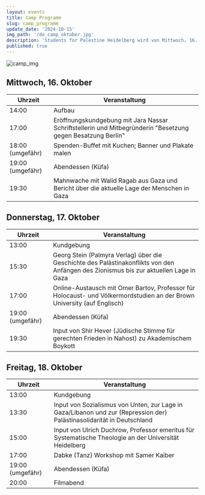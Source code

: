```yaml
---
layout: events
title: Camp Programm
slug: camp_programm
update_date: '2024-10-15'
img_path: '/de_camp_oktober.jpg'
description: 'Students for Palestine Heidelberg wird von Mittwoch, 16. bis Mittwoch, 23. Oktober ein Camp auf dem Uniplatz veranstalten. Genauere Infos zum Ablauf folgen finden Sie hier und auf unserem Instagram. stay tuned!'
published: true
---
```


![camp_img](/de_camp_oktober.jpg)

## Mittwoch, 16. Oktober

| Uhrzeit | Veranstaltung |
| --- | --- |
| 14:00 | Aufbau |
| 17:00 | Eröffnungskundgebung mit Jara Nassar Schriftstellerin und Mitbegründerin "Besetzung gegen Besatzung Berlin" |
| 18:00 (umgefähr) | Spenden-Buffet mit Kuchen; Banner und Plakate malen |
| 19:00 (umgefähr) | Abendessen (Küfa) |
| 19:30 | Mahnwache mit Walid Ragab aus Gaza und Bericht über die aktuelle Lage der Menschen in Gaza |

## Donnerstag, 17. Oktober

| Uhrzeit | Veranstaltung |
| --- | --- |
| 13:00 | Kundgebung |
| 15:30 | Georg Stein (Palmyra Verlag) über die Geschichte des Palästinakonflikts von den Anfängen des Zionismus bis zur aktuellen Lage in Gaza | 
| 17:00 | Online-Austausch mit Omer Bartov, Professor für Holocaust- und Völkermordstudien an der Brown University (auf Englisch) |
| 19:00 (umgefähr) | Abendessen (Küfa) |
| 19:30 | Input von Shir Hever (Jüdische Stimme für gerechten Frieden in Nahost) zu Akademischem Boykott |

## Freitag, 18. Oktober

| Uhrzeit | Veranstaltung |
| --- | --- |
| 13:00 | Kundgebung |
| 13:30 | Input von Sozialismus von Unten, zur Lage in Gaza/Libanon und zur (Repression der) Palästinasolidarität in Deutschland | 
| 15:00 | Input von Ulrich Duchrow, Professor emeritus für Systematische Theologie an der Universität Heidelberg |
| 17:00 | Dabke (Tanz) Workshop mit Samer Kaiber |
| 19:00 (umgefähr) | Abendessen (Küfa) |
| 20:00 | Filmabend |